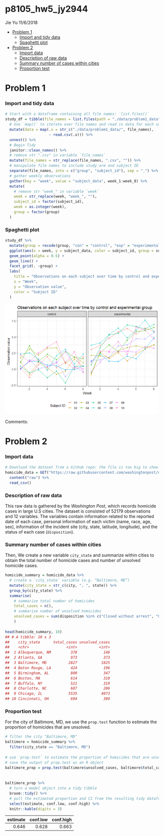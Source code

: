 p8105\_hw5\_jy2944
================
Jie Yu
11/6/2018

-   [Problem 1](#problem-1)
    -   [Import and tidy data](#import-and-tidy-data)
    -   [Spaghetti plot](#spaghetti-plot)
-   [Problem 2](#problem-2)
    -   [Import data](#import-data)
    -   [Description of raw data](#description-of-raw-data)
    -   [Summary number of cases within cities](#summary-number-of-cases-within-cities)
    -   [Proportion test](#proportion-test)

Problem 1
=========

### Import and tidy data

``` r
# Start with a dataframe containing all file names: `list.files()`
study_df = tibble(file_names = list.files(path = "./data/problem1_data")) %>% 
  # Use `map()` to iterate over file names and read in data for each subject, and save the results in a new variable `data`
  mutate(data = map(.x = str_c("./data/problem1_data/", file_names), 
                    ~ read.csv(.x))) %>% 
  unnest() %>%
  # Begin Tidy
  janitor::clean_names() %>% 
  # remove str ".csv" in variable `file_names`
  mutate(file_names = str_replace(file_names, ".csv", "")) %>% 
  # manipulate file names to include study arm and subject ID
  separate(file_names, into = c("group", "subject_id"), sep = "_") %>% 
  # gather weekly observations
  gather(key = "week", value = "subject_data", week_1:week_8) %>% 
  mutate(
    # remove str "week_" in variable `week`
    week = str_replace(week, "week_", ""),
    subject_id = factor(subject_id),
    week = as.integer(week),
    group = factor(group)
  )
```

### Spaghetti plot

``` r
study_df %>% 
  mutate(group = recode(group, "con" = "control", "exp" = "experimental")) %>%
  ggplot(aes(x = week, y = subject_data, color = subject_id, group = subject_id)) +
  geom_point(alpha = 0.5) +
  geom_line() +
  facet_grid(. ~group) +
  labs(
    title = "Observations on each subject over time by control and experimental group",
    x = "Week",
    y = "Observation value",
    color = "Subject ID"
  ) 
```

![](p8105_hw5_jy2944_files/figure-markdown_github/p1_spaghetti_plot-1.png)

Comments:

Problem 2
=========

### Import data

``` r
# Download the dataset from a Github repo: the file is too big to show on Github
homicide_data = GET("https://raw.githubusercontent.com/washingtonpost/data-homicides/master/homicide-data.csv") %>% 
  content("raw") %>%
  read_csv()
```

### Description of raw data

This raw data is gathered by the *Washington Post*, which records homicide cases in large U.S cities. The dataset is consisted of 52179 observations and 12 variables. The variables contain information related to the reported date of each case, personal information of each victim (name, race, age, sex), information of the incident site (city, state, latitude, longitude), and the status of each case (`disposition`).

### Summary number of cases within cities

Then, We create a new variable `city_state` and summarize within cities to obtain the total number of homicide cases and number of unsolved homicide cases.

``` r
homicide_summary = homicide_data %>% 
  # create a `city_state` variable (e.g. “Baltimore, MD”) 
  mutate(city_state = str_c(city, ", ", state)) %>%
  group_by(city_state) %>% 
  summarise(
    # summarize total number of homicides
    total_cases = n(),
    # summarize number of unsolved homicides
    unsolved_cases = sum(disposition %in% c("Closed without arrest", "Open/No arrest"))
    )

head(homicide_summary, 10)
## # A tibble: 10 x 3
##    city_state      total_cases unsolved_cases
##    <chr>                 <int>          <int>
##  1 Albuquerque, NM         378            146
##  2 Atlanta, GA             973            373
##  3 Baltimore, MD          2827           1825
##  4 Baton Rouge, LA         424            196
##  5 Birmingham, AL          800            347
##  6 Boston, MA              614            310
##  7 Buffalo, NY             521            319
##  8 Charlotte, NC           687            206
##  9 Chicago, IL            5535           4073
## 10 Cincinnati, OH          694            309
```

### Proportion test

For the city of Baltimore, MD, we use the `prop.test` function to estimate the proportion of homicides that are unsolved.

``` r
# filter the city "Baltimore, MD"
baltimore = homicide_summary %>% 
  filter(city_state == "Baltimore, MD")

# use `prop.test` to estimate the proportion of homicides that are unsolved
# save the output of prop.test as an R object
baltimore_prop = prop.test(baltimore$unsolved_cases, baltimore$total_cases)


baltimore_prop %>% 
  # turn a model object into a tidy tibble
  broom::tidy() %>% 
  # pull the estimated proportion and CI from the resulting tidy dataframe
  select(estimate, conf.low, conf.high) %>% 
  knitr::kable(digits = 3)
```

|  estimate|  conf.low|  conf.high|
|---------:|---------:|----------:|
|     0.646|     0.628|      0.663|
